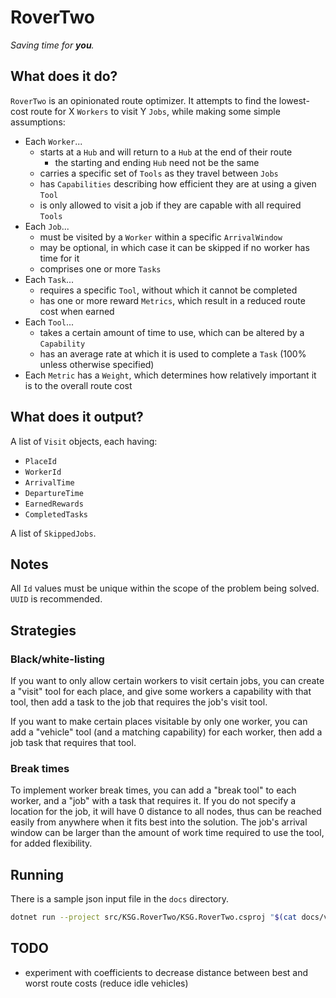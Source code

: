 # RoverTwo

_Saving time for **you**._

## What does it do?

`RoverTwo` is an opinionated route optimizer. It attempts to find the lowest-cost route for X `Workers` to visit Y `Jobs`, while making some simple assumptions:

- Each `Worker`...
  - starts at a `Hub` and will return to a `Hub` at the end of their route
    - the starting and ending `Hub` need not be the same
  - carries a specific set of `Tools` as they travel between `Jobs`
  - has `Capabilities` describing how efficient they are at using a given `Tool`
  - is only allowed to visit a job if they are capable with all required `Tools`
- Each `Job`...
  - must be visited by a `Worker` within a specific `ArrivalWindow`
  - may be optional, in which case it can be skipped if no worker has time for it
  - comprises one or more `Tasks`
- Each `Task`...
  - requires a specific `Tool`, without which it cannot be completed
  - has one or more reward `Metrics`, which result in a reduced route cost when earned
- Each `Tool`...
  - takes a certain amount of time to use, which can be altered by a `Capability`
  - has an average rate at which it is used to complete a `Task` (100% unless otherwise specified)
- Each `Metric` has a `Weight`, which determines how relatively important it is to the overall route cost

## What does it output?

A list of `Visit` objects, each having:

- `PlaceId`
- `WorkerId`
- `ArrivalTime`
- `DepartureTime`
- `EarnedRewards`
- `CompletedTasks`

A list of `SkippedJobs`.

## Notes

All `Id` values must be unique within the scope of the problem being solved. `UUID` is recommended.

## Strategies

### Black/white-listing

If you want to only allow certain workers to visit certain jobs, you can create a "visit" tool for each place, and give some workers a capability with that tool, then add a task to the job that requires the job's visit tool.

If you want to make certain places visitable by only one worker, you can add a "vehicle" tool (and a matching capability) for each worker, then add a job task that requires that tool.

### Break times

To implement worker break times, you can add a "break tool" to each worker, and a "job" with a task that requires it. If you do not specify a location for the job, it will have 0 distance to all nodes, thus can be reached easily from anywhere when it fits best into the solution. The job's arrival window can be larger than the amount of work time required to use the tool, for added flexibility.

## Running

There is a sample json input file in the `docs` directory.

```bash
dotnet run --project src/KSG.RoverTwo/KSG.RoverTwo.csproj "$(cat docs/vikings.json)" --pretty
```

## TODO

- experiment with coefficients to decrease distance between best and worst route costs (reduce idle vehicles)
